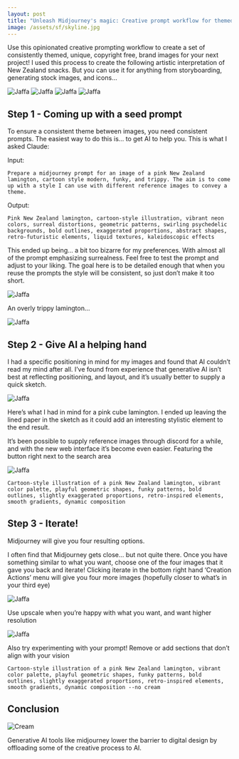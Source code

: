 ```yaml
---
layout: post
title: "Unleash Midjourney's magic: Creative prompt workflow for themed image generation"
image: /assets/sf/skyline.jpg
---
```


Use this opinionated creative prompting workflow to create a set of consistently themed, unique, copyright free, brand images for your next project! I used this process to create the following artistic interpretation of New Zealand snacks. But you can use it for anything from storyboarding, generating stock images, and icons...

![Jaffa](/assets/midjourney/pavlova.png)
![Jaffa](/assets/midjourney/lamington.png)
![Jaffa](/assets/midjourney/jaffa.png)
![Jaffa](/assets/midjourney/marmite.png)

## Step 1 - Coming up with a seed prompt

To ensure a consistent theme between images, you need consistent prompts. The easiest way to do this is… to get AI to help you. This is what I asked Claude:

Input:

    Prepare a midjourney prompt for an image of a pink New Zealand lamington, cartoon style modern, funky, and trippy. The aim is to come up with a style I can use with different reference images to convey a theme.

Output:

    Pink New Zealand lamington, cartoon-style illustration, vibrant neon colors, surreal distortions, geometric patterns, swirling psychedelic backgrounds, bold outlines, exaggerated proportions, abstract shapes, retro-futuristic elements, liquid textures, kaleidoscopic effects

This ended up being… a bit too bizarre for my preferences. With almost all of the prompt emphasizing surrealness. Feel free to test the prompt and adjust to your liking. The goal here is to be detailed enough that when you reuse the prompts the style will be consistent, so just don’t make it too short.

![Jaffa](/assets/midjourney/trippy.png)

An overly trippy lamington…

![Jaffa](/assets/midjourney/real-lammington.png)

## Step 2 - Give AI a helping hand

I had a specific positioning in mind for my images and found that AI couldn’t read my mind after all. I’ve found from experience that generative AI isn’t best at reflecting positioning, and layout, and it’s usually better to supply a quick sketch.

![Jaffa](/assets/midjourney/sketch-cube.jpg)

Here’s what I had in mind for a pink cube lamington. I ended up leaving the lined paper in the sketch as it could add an interesting stylistic element to the end result.

It’s been possible to supply reference images through discord for a while, and with the new web interface it’s become even easier. Featuring the button right next to the search area

![Jaffa](/assets/midjourney/add-image.jpg)

    Cartoon-style illustration of a pink New Zealand lamington, vibrant color palette, playful geometric shapes, funky patterns, bold outlines, slightly exaggerated proportions, retro-inspired elements, smooth gradients, dynamic composition

## Step 3 - Iterate!

Midjourney will give you four resulting options.

I often find that Midjourney gets close… but not quite there. Once you have something similar to what you want, choose one of the four images that it gave you back and iterate! Clicking iterate in the bottom right hand ‘Creation Actions’ menu will give you four more images (hopefully closer to what’s in your third eye)

![Jaffa](/assets/midjourney/vary.jpg)

Use upscale when you’re happy with what you want, and want higher resolution

![Jaffa](/assets/midjourney/upscale.jpg)

Also try experimenting with your prompt! Remove or add sections that don’t align with your vision

    Cartoon-style illustration of a pink New Zealand lamington, vibrant color palette, playful geometric shapes, funky patterns, bold outlines, slightly exaggerated proportions, retro-inspired elements, smooth gradients, dynamic composition --no cream

## Conclusion

![Cream](/assets/midjourney/cream.png)

Generative AI tools like midjourney lower the barrier to digital design by offloading some of the creative process to AI.
